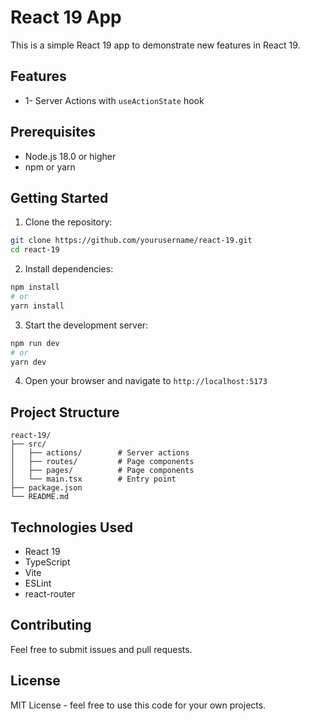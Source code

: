 # React 19 App

This is a simple React 19 app to demonstrate new features in React 19.

## Features

- 1- Server Actions with `useActionState` hook

## Prerequisites
- Node.js 18.0 or higher
- npm or yarn
## Getting Started

1. Clone the repository:
```bash
git clone https://github.com/yourusername/react-19.git
cd react-19
```

2. Install dependencies:
```bash
npm install
# or
yarn install
```

3. Start the development server:
```bash
npm run dev
# or
yarn dev
```

4. Open your browser and navigate to `http://localhost:5173`

## Project Structure

```
react-19/
├── src/
│   ├── actions/        # Server actions
│   ├── routes/         # Page components
│   ├── pages/          # Page components
│   └── main.tsx        # Entry point
├── package.json
└── README.md
```

## Technologies Used

- React 19
- TypeScript
- Vite
- ESLint
- react-router

## Contributing

Feel free to submit issues and pull requests.

## License

MIT License - feel free to use this code for your own projects.
